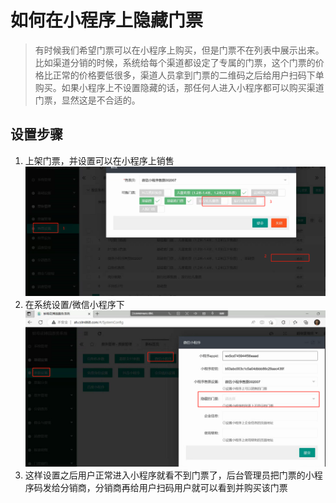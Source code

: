 # 如何在小程序上隐藏门票

> 有时候我们希望门票可以在小程序上购买，但是门票不在列表中展示出来。比如渠道分销的时候，系统给每个渠道都设定了专属的门票，这个门票的价格比正常的价格要低很多，渠道人员拿到门票的二维码之后给用户扫码下单购买。如果小程序上不设置隐藏的话，那任何人进入小程序都可以购买渠道门票，显然这是不合适的。

## 设置步骤

1. 上架门票，并设置可以在小程序上销售![image-20230504115603241](imgs/image-20230504115603241.png)
2. 在系统设置/微信小程序下![image-20230504115534180](imgs/image-20230504115534180.png)
3. 这样设置之后用户正常进入小程序就看不到门票了，后台管理员把门票的小程序码发给分销商，分销商再给用户扫码用户就可以看到并购买该门票
